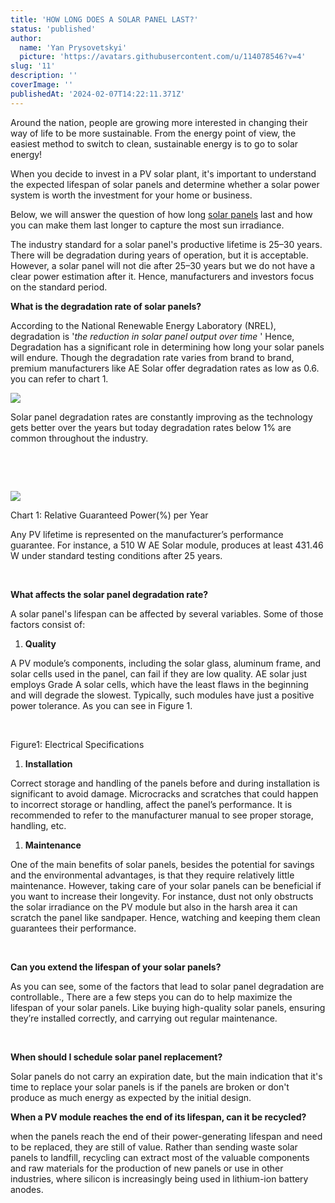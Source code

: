 ```yaml
---
title: 'HOW LONG DOES A SOLAR PANEL LAST?'
status: 'published'
author:
  name: 'Yan Prysovetskyi'
  picture: 'https://avatars.githubusercontent.com/u/114078546?v=4'
slug: '11'
description: ''
coverImage: ''
publishedAt: '2024-02-07T14:22:11.371Z'
---
```


Around the nation, people are growing more interested in changing their way of life to be more sustainable. From the energy point of view, the easiest method to switch to clean, sustainable energy is to go to solar energy!

When you decide to invest in a PV solar plant, it's important to understand the expected lifespan of solar panels and determine whether a solar power system is worth the investment for your home or business.

Below, we will answer the question of how long [solar panels](https://ae-solar.com/) last and how you can make them last longer to capture the most sun irradiance.

The industry standard for a solar panel's productive lifetime is 25–30 years. There will be degradation during years of operation, but it is acceptable. However, a solar panel will not die after 25–30 years but we do not have a clear power estimation after it. Hence, manufacturers and investors focus on the standard period.

**What is the degradation rate of solar panels?**

According to the National Renewable Energy Laboratory (NREL), degradation is '*the reduction in solar panel output over time* ' Hence, Degradation has a significant role in determining how long your solar panels will endure. Though the degradation rate varies from brand to brand, premium manufacturers like AE Solar offer degradation rates as low as 0.6. you can refer to chart 1.

![](https://ae-solar.com/wp-content/uploads/2022/09/2022-09-08-6.21.31-PM-1024x459.jpg)

Solar panel degradation rates are constantly improving as the technology gets better over the years but today degradation rates below 1% are common throughout the industry.

 

 

![](https://ae-solar.com/wp-content/uploads/2022/09/1-1024x474.jpg)

Chart 1: Relative Guaranteed Power(%) per Year

Any PV lifetime is represented on the manufacturer’s performance guarantee. For instance, a 510 W AE Solar module, produces at least 431.46 W under standard testing conditions after 25 years.

 

**What affects the solar panel degradation rate?**

A solar panel's lifespan can be affected by several variables. Some of those factors consist of:

1. **Quality** 

A PV module’s components, including the solar glass, aluminum frame, and solar cells used in the panel, can fail if they are low quality. AE solar just employs Grade A solar cells, which have the least flaws in the beginning and will degrade the slowest. Typically, such modules have just a positive power tolerance. As you can see in Figure 1.

 

Figure1: Electrical Specifications

1. **Installation**

Correct storage and handling of the panels before and during installation is significant to avoid damage. Microcracks and scratches that could happen to incorrect storage or handling, affect the panel’s performance. It is recommended to refer to the manufacturer manual to see proper storage, handling, etc.

1. **Maintenance**

One of the main benefits of solar panels, besides the potential for savings and the environmental advantages, is that they require relatively little maintenance. However, taking care of your solar panels can be beneficial if you want to increase their longevity. For instance, dust not only obstructs the solar irradiance on the PV module but also in the harsh area it can scratch the panel like sandpaper. Hence, watching and keeping them clean guarantees their performance.

 

**Can you extend the lifespan of your solar panels?**

As you can see, some of the factors that lead to solar panel degradation are controllable., There are a few steps you can do to help maximize the lifespan of your solar panels. Like buying high-quality solar panels, ensuring they’re installed correctly, and carrying out regular maintenance.

 

**When should I schedule solar panel replacement?**

Solar panels do not carry an expiration date, but the main indication that it's time to replace your solar panels is if the panels are broken or don't produce as much energy as expected by the initial design.

**When a PV module reaches the end of its lifespan, can it be recycled?**

when the panels reach the end of their power-generating lifespan and need to be replaced, they are still of value. Rather than sending waste solar panels to landfill, recycling can extract most of the valuable components and raw materials for the production of new panels or use in other industries, where silicon is increasingly being used in lithium-ion battery anodes.

 

 

 